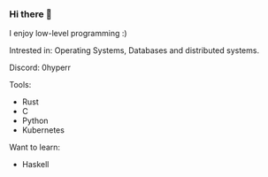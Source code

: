 ### Hi there 👋

I enjoy low-level programming :)

Intrested in: Operating Systems, Databases and distributed systems.


Discord: 0hyperr

Tools:
- Rust
- C
- Python
- Kubernetes

Want to learn:
- Haskell
<!--
**mohammedgqudah/mohammedgqudah** is a ✨ _special_ ✨ repository because its `README.md` (this file) appears on your GitHub profile.

Here are some ideas to get you started:

- 🔭 I’m currently working on ...
- 🌱 I’m currently learning ...
- 👯 I’m looking to collaborate on ...
- 🤔 I’m looking for help with ...
- 💬 Ask me about ...
- 📫 How to reach me: ...
- 😄 Pronouns: ...
- ⚡ Fun fact: ...
-->
